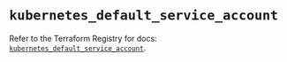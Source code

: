 # `kubernetes_default_service_account`

Refer to the Terraform Registry for docs: [`kubernetes_default_service_account`](https://registry.terraform.io/providers/hashicorp/kubernetes/2.33.0/docs/resources/default_service_account).
